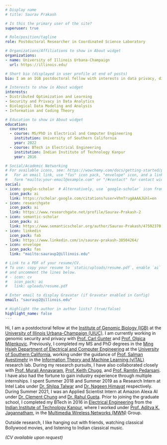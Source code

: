 ```yaml
---
# Display name
# title: Saurav Prakash

# Is this the primary user of the site?
superuser: true

# Role/position/tagline
role: Postdoctoral Researcher in Coordinated Science Laboratory

# Organizations/Affiliations to show in About widget
organizations:
- name: University of Illinois Urbana-Champaign
  url: https://illinois.edu/ 

# Short bio (displayed in user profile at end of posts)
bio: I am an IGB postdoctoral fellow with interests in data privacy, distributed machine learning, and bioinformatics.

# Interests to show in About widget
interests:
- Distributed Optimization and Learning
- Security and Privacy in Data Analytics
- Biological Data Modeling and Analysis 
- Information and Coding Theory

# Education to show in About widget
education:
  courses:
  - course: MS/PhD in Electrical and Computer Engineering
    institution: University of Southern California
    year: 2022 
  - course: BTech in Electrical Engineering
    institution: Indian Institute of Technology Kanpur
    year: 2016

# Social/Academic Networking
# For available icons, see: https://wowchemy.com/docs/getting-started/page-builder/#icons
#   For an email link, use "fas" icon pack, "envelope" icon, and a link in the
#   form "mailto:your-email@example.com" or "/#contact" for contact widget.
social:
- icon: google-scholar  # Alternatively, use `google-scholar` icon from `ai` icon pack
  icon_pack: ai
  link: https://scholar.google.com/citations?user=VhnTrugAAAAJ&hl=en
- icon: researchgate  
  icon_pack: ai
  link: https://www.researchgate.net/profile/Saurav-Prakash-2
- icon: semantic-scholar  
  icon_pack: ai
  link: https://www.semanticscholar.org/author/Saurav-Prakash/47592370
- icon: linkedin
  icon_pack: fab
  link: https://www.linkedin.com/in/saurav-prakash-38504264/
- icon: envelope
  icon_pack: fas
  link: "mailto:sauravp2@illinois.edu"

# Link to a PDF of your resume/CV.
# To use: copy your resume to `static/uploads/resume.pdf`, enable `ai` icons in `params.toml`, 
# and uncomment the lines below.
# - icon: cv
#   icon_pack: ai
#   link: uploads/resume.pdf

# Enter email to display Gravatar (if Gravatar enabled in Config)
email: "sauravp2@illinois.edu"

# Highlight the author in author lists? (true/false)
highlight_name: false
---
```


Hi, I am a postdoctoral fellow at the <a href="https://www.igb.illinois.edu/">Institute of Genomic Biology (IGB)</a> at the <a href="https://illinois.edu/"> University of Illinois Urbana-Champaign (UIUC)</a>. I am currently working in genomic security and privacy with <a href="https://cgunter.cs.illinois.edu/">Prof. Carl Gunter</a> and <a href="http://publish.illinois.edu/milenkovic/">Prof. Olgica Milenkovic</a>. Previously, I completed my MS and PhD degrees in the <a href="https://minghsiehece.usc.edu/">Ming Hsieh Department of Electrical and Computer Engineering</a> at the <a href="https://www.usc.edu/"> University of Southern California</a>, working under the guidance of <a href="https://www.avestimehr.com/">Prof. Salman Avestimehr</a> in the <a href="https://www.avestimehr.com/vital-lab">Information Theory and Machine Learning (vITAL)</a> research lab. During my research pursuits, I have also collaborated closely with <a href="https://annavar.am/">Prof. Murali Annavaram</a>, <a href="https://hal.usc.edu/chugg/">Prof. Keith Chugg</a>, and <a href="https://web.ece.ucsb.edu/~ramtin/">Prof. Ramtin Pedarsani</a>. I have also had the fortune to gain industry experience through multiple internships. I spent Summer 2018 and Summer 2019 as a Research Intern at Intel Labs under <a href="https://scholar.google.com/citations?user=plidYfUAAAAJ">Dr. Shilpa Talwar</a> and <a href="https://scholar.google.com/citations?hl=en&user=frmNZH4AAAAJ">Dr. Nageen Himayat</a> respectively. During Summer 2021, I was an Applied Scientist Intern at Amazon Alexa AI under <a href="https://scholar.google.com/citations?hl=en&user=wBkmDegAAAAJ">Dr. Clement Chung</a> and <a href="https://guptarah.github.io/">Dr. Rahul Gupta</a>. Prior to joining the graduate school, I completed my BTech in 2016 in <a href="https://www.iitk.ac.in/ee/">Electrical Engineering</a> from the <a href="https://iitk.ac.in/">Indian Institute of Technology Kanpur</a>, where I worked under <a href="http://home.iitk.ac.in/~adityaj/">Prof. Aditya K. Jagannatham</a>, in the <a href="http://www.iitk.ac.in/mwn/">Multimedia Wireless Networks (MWN)</a> Group.

Outside research, I like hanging out with friends, watching classical Bollywood movies, and listening to Indian classical music. 

<i>(CV available upon request)</i>

